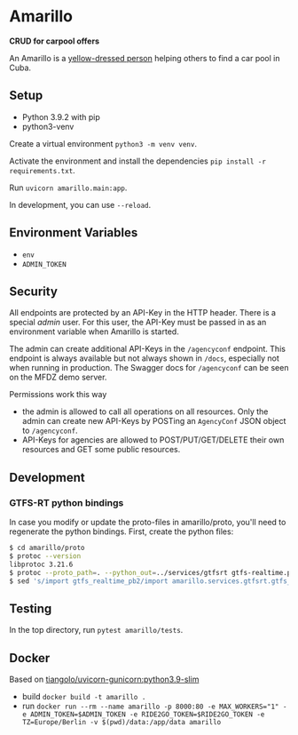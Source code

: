 # Amarillo

**CRUD for carpool offers**

An Amarillo is a [yellow-dressed person](https://oncubanews.com/canaldigital/galerias/por-el-camino/los-amarillos/) helping others to find a car pool in Cuba. 

## Setup

- Python 3.9.2 with pip
- python3-venv

Create a virtual environment `python3 -m venv venv`.

Activate the environment and install the dependencies `pip install -r requirements.txt`.

Run `uvicorn amarillo.main:app`. 

In development, you can use `--reload`. 

## Environment Variables

- `env`
- `ADMIN_TOKEN`

## Security

All endpoints are protected by an API-Key in the HTTP header. 
There is a special *admin* user. 
For this user, the API-Key must be passed in as an environment variable when 
Amarillo is started.

The admin can create additional API-Keys in the `/agencyconf` endpoint. This 
endpoint is always available but not always shown in `/docs`, especially not
when running in production. 
The Swagger docs for `/agencyconf` can be seen on the MFDZ demo server. 

Permissions work this way
- the admin is allowed to call all operations on all resources. Only the admin
  can create new API-Keys by POSTing an `AgencyConf` JSON object to `/agencyconf`. 
- API-Keys for agencies are allowed to POST/PUT/GET/DELETE their own 
  resources and GET some public resources.  

## Development

### GTFS-RT python bindings

In case you modify or update the proto-files in amarillo/proto, you'll need to regenerate the python bindings. First, create the python files:

```sh
$ cd amarillo/proto
$ protoc --version
libprotoc 3.21.6
$ protoc --proto_path=. --python_out=../services/gtfsrt gtfs-realtime.proto realtime_extension.proto
$ sed 's/import gtfs_realtime_pb2/import amarillo.services.gtfsrt.gtfs_realtime_pb2/g' ../services/gtfsrt/realtime_extension_pb2.py | sponge ../services/gtfsrt/realtime_extension_pb2.py
```

## Testing

In the top directory, run `pytest amarillo/tests`.

## Docker

Based on [tiangolo/uvicorn-gunicorn:python3.9-slim](https://github.com/tiangolo/uvicorn-gunicorn-docker)

- build `docker build -t amarillo .`
- run `docker run --rm --name amarillo -p 8000:80 -e MAX_WORKERS="1" -e ADMIN_TOKEN=$ADMIN_TOKEN -e RIDE2GO_TOKEN=$RIDE2GO_TOKEN -e TZ=Europe/Berlin -v $(pwd)/data:/app/data amarillo`
